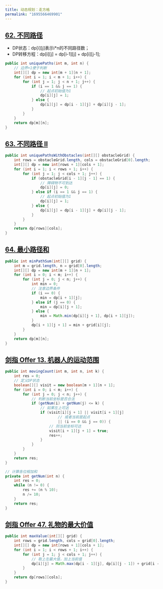 ```yaml
---
title: 动态规划：走方格
permalink: "1695566469901"
---
```


## [62. 不同路径](https://leetcode-cn.com/problems/unique-paths/)

- DP状态：dp[i][j]表示i*n的不同路径数；
- DP转移方程：dp[i][j] = dp[i-1][j] + dp[i][j-1];

```java
public int uniquePaths(int m, int n) {
    // 边界+1便于判断
    int[][] dp = new int[m + 1][n + 1];
    for (int i = 1; i < m + 1; i++) {
        for (int j = 1; j < n + 1; j++) {
            if (i == 1 && j == 1) {
                // 起点初始值为1
                dp[i][j] = 1;
            } else {
                dp[i][j] = dp[i - 1][j] + dp[i][j - 1];
            }
        }
    }
    return dp[m][n];
}
```

## [63. 不同路径 II](https://leetcode-cn.com/problems/unique-paths-ii/)

```java
public int uniquePathsWithObstacles(int[][] obstacleGrid) {
    int rows = obstacleGrid.length, cols = obstacleGrid[0].length;
    int[][] dp = new int[rows + 1][cols + 1];
    for (int i = 1; i < rows + 1; i++) {
        for (int j = 1; j < cols + 1; j++) {
            if (obstacleGrid[i - 1][j - 1] == 1) {
                // 障碍物不可到达
                dp[i][j] = 0;
            } else if (i == 1 && j == 1) {
                // 起点初始值为1
                dp[i][j] = 1;
            } else {
                dp[i][j] = dp[i - 1][j] + dp[i][j - 1];
            }
        }
    }
    return dp[rows][cols];
}
```

## [64. 最小路径和](https://leetcode-cn.com/problems/minimum-path-sum/)

```java
public int minPathSum(int[][] grid) {
    int m = grid.length, n = grid[0].length;
    int[][] dp = new int[m + 1][n + 1];
    for (int i = 0; i < m; i++) {
        for (int j = 0; j < n; j++) {
            int min = 0;
            // 注意边界条件
            if (i == 0) {
                min = dp[i + 1][j];
            } else if (j == 0) {
                min = dp[i][j + 1];
            } else {
                min = Math.min(dp[i][j + 1], dp[i + 1][j]);
            }
            dp[i + 1][j + 1] = min + grid[i][j];
        }
    }
    return dp[m][n];
}
```

## [剑指 Offer 13. 机器人的运动范围](https://leetcode-cn.com/problems/ji-qi-ren-de-yun-dong-fan-wei-lcof/)

```java
public int movingCount(int m, int n, int k) {
    int res = 0;
    // 定义DP状态
    boolean[][] visit = new boolean[m + 1][n + 1];
    for (int i = 0; i < m; i++) {
        for (int j = 0; j < n; j++) {
            // 判断当前坐标是否合法
            if (getNum(i) + getNum(j) <= k) {
                // 如果左上可达
                if (visit[i][j + 1] || visit[i + 1][j]
                        // 或者当前是起点
                        || (i == 0 && j == 0)) {
                    // 则当前坐标可达
                    visit[i + 1][j + 1] = true;
                    res++;
                }
            }
        }
    }
    return res;
}

// 计算各位相加和
private int getNum(int n) {
    int res = 0;
    while (n != 0) {
        res += (n % 10);
        n /= 10;
    }
    return res;
}
```

## [剑指 Offer 47. 礼物的最大价值](https://leetcode-cn.com/problems/li-wu-de-zui-da-jie-zhi-lcof/)

```java
public int maxValue(int[][] grid) {
    int rows = grid.length, cols = grid[0].length;
    int[][] dp = new int[rows + 1][cols + 1];
    for (int i = 1; i < rows + 1; i++) {
        for (int j = 1; j < cols + 1; j++) {
            // 取上左最大值，加上当前值
            dp[i][j] = Math.max(dp[i - 1][j], dp[i][j - 1]) + grid[i - 1][j - 1];
        }
    }
    return dp[rows][cols];
}
```
